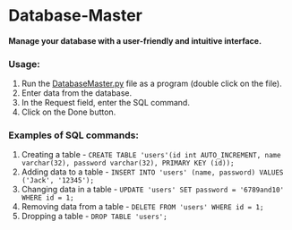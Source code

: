 # Database-Master
#### Manage your database with a user-friendly and intuitive interface.

### Usage:
<ol>
  <li>Run the <a href="DatabaseMaster.py">DatabaseMaster.py</a> file as a program (double click on the file).</li>
  <li>Enter data from the database.</li>
  <li>In the Request field, enter the SQL command.</li>
  <li>Click on the Done button.</li>
</ol>

### Examples of SQL commands:
1. Creating a table - ```CREATE TABLE 'users'(id int AUTO_INCREMENT, name varchar(32), password varchar(32), PRIMARY KEY (id));```
2. Adding data to a table - ```INSERT INTO 'users' (name, password) VALUES ('Jack', '12345');```
3. Changing data in a table - ```UPDATE 'users' SET password = '6789and10' WHERE id = 1;```
4. Removing data from a table - ```DELETE FROM 'users' WHERE id = 1;```
5. Dropping a table - ```DROP TABLE 'users';```
